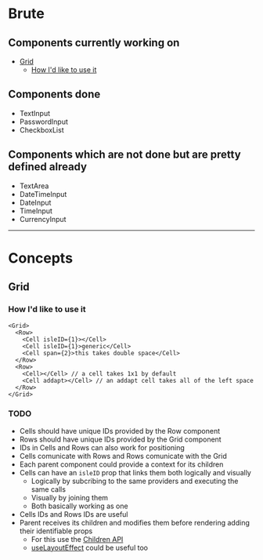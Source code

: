 # Brute

## Components currently working on
- [Grid](#grid)
  - [How I'd like to use it](#how-i'd-like-to-use-it)

## Components done
- TextInput
- PasswordInput
- CheckboxList

## Components which are not done but are pretty defined already
- TextArea
- DateTimeInput
- DateInput
- TimeInput
- CurrencyInput

---

# Concepts

## Grid

### How I'd like to use it

```react
<Grid>
  <Row>
    <Cell isleID={1}></Cell>
    <Cell isleID={1}>generic</Cell>
    <Cell span={2}>this takes double space</Cell>
  </Row>
  <Row>
    <Cell></Cell> // a cell takes 1x1 by default
    <Cell addapt></Cell> // an addapt cell takes all of the left space
  </Row>
</Grid>
```

### TODO
- Cells should have unique IDs provided by the Row component
- Rows should have unique IDs provided by the Grid component
- IDs in Cells and Rows can also work for positioning
- Cells comunicate with Rows and Rows comunicate with the Grid
- Each parent component could provide a context for its children
- Cells can have an `isleID` prop that links them both logically and visually
  - Logically by subcribing to the same providers and executing the same calls
  - Visually by joining them
  - Both basically working as one
- Cells IDs and Rows IDs are useful
- Parent receives its children and modifies them before rendering adding their identifiable props
  - For this use the [Children API](https://react.dev/reference/react/Children)
  - [useLayoutEffect](https://react.dev/reference/react/useLayoutEffect) could be useful too
